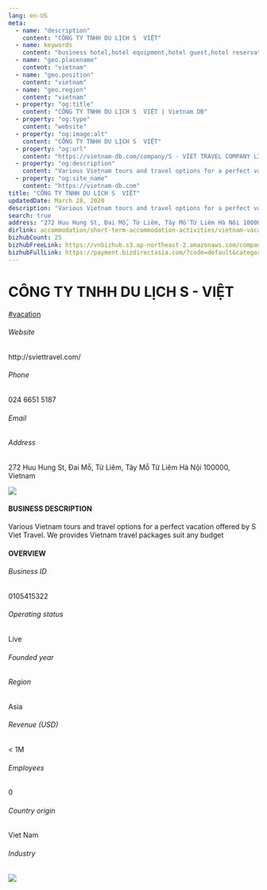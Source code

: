 ```yaml
---
lang: en-US
meta:
  - name: "description"
    content: "CÔNG TY TNHH DU LỊCH S  VIỆT"
  - name: keywords
    content: "business hotel,hotel equipment,hotel guest,hotel reservation,leisure hotel,on site,resort hotels,vacation,vacation,vacation,vacation,vacation,vacation,vacation,vacation,vietnam-vacation-companies"
  - name: "geo.placename"
    content: "vietnam"
  - name: "geo.position"
    content: "vietnam"
  - name: "geo.region"
    content: "vietnam"
  - property: "og:title"
    content: "CÔNG TY TNHH DU LỊCH S  VIỆT | Vietnam DB"
  - property: "og:type"
    content: "website"
  - property: "og:image:alt"
    content: "CÔNG TY TNHH DU LỊCH S  VIỆT"
  - property: "og:url"
    content: "https://vietnam-db.com/company/S - VIET TRAVEL COMPANY LIMITED-2746933"
  - property: "og:description"
    content: "Various Vietnam tours and travel options for a perfect vacation offered by S Viet Travel. We provides Vietnam travel packages suit any budget"
  - property: "og:site_name"
    content: "https://vietnam-db.com"
title: "CÔNG TY TNHH DU LỊCH S  VIỆT"
updatedDate: March 28, 2020
description: "Various Vietnam tours and travel options for a perfect vacation offered by S Viet Travel. We provides Vietnam travel packages suit any budget"
search: true
address: "272 Huu Hung St, Đai Mỗ, Từ Liêm, Tây Mỗ Từ Liêm Hà Nội 100000, Vietnam"
dirlink: accommodation/short-term-accommodation-activities/vietnam-vacation-companies
bizhubCount: 25
bizhubFreeLink: https://vnbizhub.s3.ap-northeast-2.amazonaws.com/companies/vietnam-vacation-companies_preview.xlsx
bizhubFullLink: https://payment.bizdirectasia.com/?code=default&category=bizhub&item=vietnam-vacation-companies&redirect=https://vietnam-db.com
---
```



<div class="bd-item">
    <div class="item-content">
        <div class="detail-title-wrap">
            <h1 class="detail-title">
                CÔNG TY TNHH DU LỊCH S - VIỆT
            </h1>
        </div>
		<div class="detail-tagslist"><a href="/accommodation/short-term-accommodation-activities/tags/vacation" class="detail-tagitem">#vacation</a></div>
        <h6 class="bd-label">Website</h6>
        <p>http://sviettravel.com/</p>
		<h6 class="bd-label">Phone</h6>
        <p>024 6651 5187</p>
        <h6 class="bd-label">Email</h6>
        <p><a class="textColorPrimary" href="#"></a></p>
        <h6 class="bd-label">Address</h6>
        <p>272 Huu Hung St, Đai Mỗ, Từ Liêm, Tây Mỗ Từ Liêm Hà Nội 100000, Vietnam</p>
    </div>
</div>

<div class="banner-wrap text-center"><a href="" class="banner-link"><img src="/assets/vndb.com/BannerAds2.jpg" class="banner-img"></a></div>

<div class="bd-item">
    <div class="item-content">
        <h4 class="textColorPrimary item-title">BUSINESS DESCRIPTION</h4>
        <p>Various Vietnam tours and travel options for a perfect vacation offered by S Viet Travel. We provides Vietnam travel packages suit any budget</p>
    </div>
</div>

<div class="bd-item">
    <div class="item-content">
        <h4 class="textColorPrimary item-title">OVERVIEW</h4>
        <div class="item-info">
            <h6 class="bd-label">Business ID</h6>
            <p>0105415322</p>
        </div>
        <div class="item-info">
            <h6 class="bd-label">Operating status</h6>
            <p>Live<small class="bd-status_dot live"></small></p>
        </div>
        <div class="item-info">
            <h6 class="bd-label">Founded year</h6>
            <p></p>
        </div>
        <div class="item-info">
            <h6 class="bd-label">Region</h6>
            <p>Asia</p>
        </div>
        <div class="item-info">
            <h6 class="bd-label">Revenue (USD)</h6>
            <p>&lt; 1M</p>
        </div>
        <div class="item-info">
            <h6 class="bd-label">Employees</h6>
            <p>0</p>
        </div>
        <div class="item-info">
            <h6 class="bd-label">Country origin</h6>
            <p>Viet Nam</p>
        </div>
        <div class="item-info">
            <h6 class="bd-label">Industry</h6>
            <p></p>
        </div>
    </div>
</div>

<div class="banner-wrap text-center"><a href="" class="banner-link"><img src="/assets/vndb.com/BannerAd_04_728x90.jpg" class="banner-img"></a></div>

<CustomPopup popupTitle="ENTER EMAIL TO DOWNLOAD" popupSubTitle="The companies data will be sent to your inbox. Please enter your email." :free="this.$frontmatter.bizhubFreeLink" :paid="this.$frontmatter.bizhubFullLink" :count="this.$frontmatter.bizhubCount"/>

